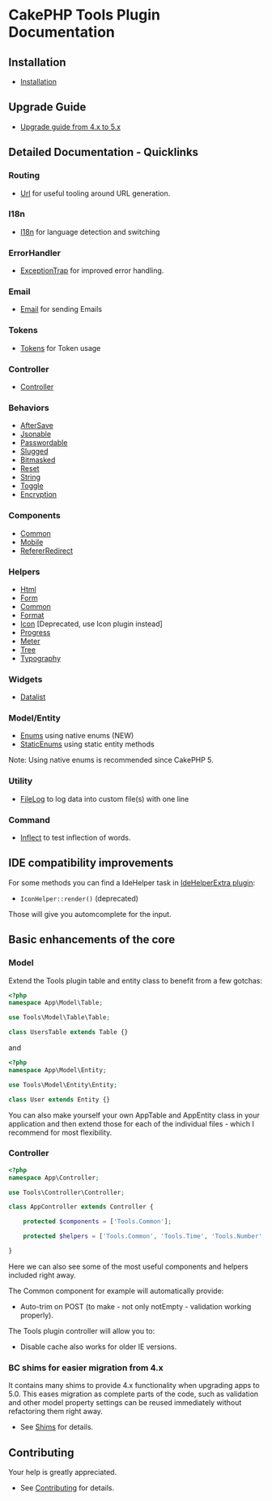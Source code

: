 # CakePHP Tools Plugin Documentation

## Installation
* [Installation](Install.md)

## Upgrade Guide
* [Upgrade guide from 4.x to 5.x](Upgrade.md)

## Detailed Documentation - Quicklinks

### Routing
* [Url](Url/Url.md) for useful tooling around URL generation.

### I18n
* [I18n](I18n/I18n.md) for language detection and switching

### ErrorHandler
* [ExceptionTrap](Error/ExceptionTrap.md) for improved error handling.

### Email
* [Email](Mailer/Email.md) for sending Emails

### Tokens
* [Tokens](Model/Tokens.md) for Token usage

### Controller
* [Controller](Controller/Controller.md)

### Behaviors
* [AfterSave](Behavior/AfterSave.md)
* [Jsonable](Behavior/Jsonable.md)
* [Passwordable](Behavior/Passwordable.md)
* [Slugged](Behavior/Slugged.md)
* [Bitmasked](Behavior/Bitmasked.md)
* [Reset](Behavior/Reset.md)
* [String](Behavior/String.md)
* [Toggle](Behavior/Toggle.md)
* [Encryption](Behavior/Encryption.md)

### Components
* [Common](Component/Common.md)
* [Mobile](Component/Mobile.md)
* [RefererRedirect](Component/RefererRedirect.md)

### Helpers
* [Html](Helper/Html.md)
* [Form](Helper/Form.md)
* [Common](Helper/Common.md)
* [Format](Helper/Format.md)
* [Icon](Helper/Icon.md) [Deprecated, use Icon plugin instead]
* [Progress](Helper/Progress.md)
* [Meter](Helper/Meter.md)
* [Tree](Helper/Tree.md)
* [Typography](Helper/Typography.md)

### Widgets
* [Datalist](Widget/Datalist.md)

### Model/Entity
* [Enums](Entity/Enum.md) using native enums (NEW)
* [StaticEnums](Entity/StaticEnum.md) using static entity methods

Note: Using native enums is recommended since CakePHP 5.

### Utility
* [FileLog](Utility/FileLog.md) to log data into custom file(s) with one line

### Command
* [Inflect](Command/Inflect.md) to test inflection of words.

## IDE compatibility improvements
For some methods you can find a IdeHelper task in [IdeHelperExtra plugin](https://github.com/dereuromark/cakephp-ide-helper-extra/):
- `IconHelper::render()` (deprecated)

Those will give you automcomplete for the input.

## Basic enhancements of the core

### Model
Extend the Tools plugin table and entity class to benefit from a few gotchas:
```php
<?php
namespace App\Model\Table;

use Tools\Model\Table\Table;

class UsersTable extends Table {}
```
and
```php
<?php
namespace App\Model\Entity;

use Tools\Model\Entity\Entity;

class User extends Entity {}
```
You can also make yourself your own AppTable and AppEntity class in your application and then
extend those for each of the individual files - which I recommend for most flexibility.

### Controller
```php
<?php
namespace App\Controller;

use Tools\Controller\Controller;

class AppController extends Controller {

    protected $components = ['Tools.Common'];

    protected $helpers = ['Tools.Common', 'Tools.Time', 'Tools.Number', 'Tools.Format'];

}
```
Here we can also see some of the most useful components and helpers included right away.

The Common component for example will automatically provide:
- Auto-trim on POST (to make - not only notEmpty - validation working properly).

The Tools plugin controller will allow you to:
- Disable cache also works for older IE versions.


### BC shims for easier migration from 4.x
It contains many shims to provide 4.x functionality when upgrading apps to 5.0.
This eases migration as complete parts of the code, such as validation and other
model property settings can be reused immediately without refactoring them right away.

* See [Shims](Shims.md) for details.

## Contributing
Your help is greatly appreciated.

* See [Contributing](Contributing.md) for details.
